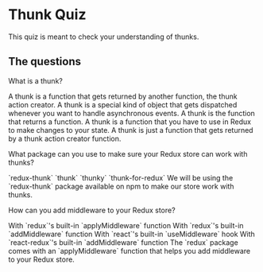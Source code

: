 # Thunk Quiz

This quiz is meant to check your understanding of thunks.

## The questions

<quiz>
  <question>
    <p>What is a thunk?</p>
    <answer correct>A thunk is a function that gets returned by another function, the thunk
    action creator.</answer>
    <answer>A thunk is a special kind of object that gets dispatched whenever
    you want to handle asynchronous events.</answer>
    <answer>A thunk is the function that returns a function.</answer>
    <answer>A thunk is a function that you have to use in Redux to make changes
    to your state.</answer>
    <explanation>A thunk is just a function that gets returned by a thunk action
    creator function.</explanation>
  </question>
</quiz>

<quiz>
  <question>
    <p>What package can you use to make sure your Redux store can work with
    thunks?</p>
    <answer correct>`redux-thunk`</answer>
    <answer>`thunk`</answer>
    <answer>`thunky`</answer>
    <answer>`thunk-for-redux`</answer>
    <explanation>We will be using the `redux-thunk` package available on npm to
    make our store work with thunks.</explanation>
  </question>
</quiz>

<quiz>
  <question>
    <p>How can you add middleware to your Redux store?</p>
    <answer correct>With `redux`'s built-in `applyMiddleware` function</answer>
    <answer>With `redux`'s built-in `addMiddleware` function</answer>
    <answer>With `react`'s built-in `useMiddleware` hook</answer>
    <answer>With `react-redux`'s built-in `addMiddleware` function</answer>
    <explanation>The `redux` package comes with an `applyMiddleware` function
    that helps you add middleware to your Redux store.</explanation>
  </question>
</quiz>

<quiz>
  <question>
    <p></p>
    <answer correct></answer>
    <answer></answer>
    <answer></answer>
    <answer></answer>
    <explanation></explanation>
  </question>
</quiz>
